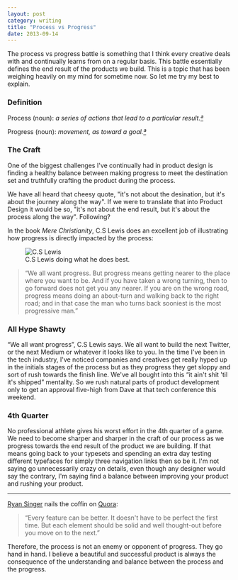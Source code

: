 ```yaml
---
layout: post
category: writing
title: "Process vs Progress"
date: 2013-09-14
---
```



The process vs progress battle is something that I think every creative deals with and continually learns from on a regular basis. This battle essentially defines the end result of the products we build. This is a topic that has been weighing heavily on my mind for sometime now. So let me try my best to explain.

### Definition

Process (noun): _a series of actions that lead to a particular result.[ª](http://www.merriam-webster.com/dictionary/process")_

Progress (noun): _movement, as toward a goal.[ª](http://www.thefreedictionary.com/progress)_

### The Craft

One of the biggest challenges I've continually had in product design is finding a healthy balance between making progress to meet the destination set and truthfully crafting the product during the process.

We have all heard that cheesy quote, "it's not about the desination, but it's about the journey along the way". If we were to translate that into Product Design it would be so, "it's not about the end result, but it's about the process along the way". Following?

In the book _Mere Christianity_, C.S Lewis does an excellent job of illustrating how progress is directly impacted by the process:

<figure class="small-left">
  <img src="http://img1.wikia.nocookie.net/__cb20130619161536/lotr/images/6/6e/C.S._Lewis.jpg" alt="C.S Lewis" />
  <figcaption>C.S Lewis doing what he does best.</figcaption>
</figure>

>“We all want progress. But progress means getting nearer to the place where you want to be. And if you have taken a wrong turning, then to go forward does not get you any nearer. If you are on the wrong road, progress means doing an about-turn and walking back to the right road; and in that case the man who turns back sooniest is the most progressive man.”

### All Hype Shawty

“We all want progress”, C.S Lewis says. We all want to build the next Twitter, or the next Medium or whatever it looks like to you. In the time I've been in the tech industry, I've noticed companies and creatives get really hyped up in the initials stages of the process but as they progress they get sloppy and sort of rush towards the finish line. We've all bought into this “it ain't shit 'til it's shipped” mentality. So we rush natural parts of product development only to get an approval five-high from Dave at that tech conference this weekend.

### 4th Quarter

No professional athlete gives his worst effort in the 4th quarter of a game. We need to become sharper and sharper in the craft of our process as we progress towards the end result of the product we are building. If that means going back to your typesets and spending an extra day testing different typefaces for simply three navigation links then so be it. I'm not saying go unnecessarily crazy on details, even though any designer would say the contrary, I'm saying find a balance between improving your product and rushing your product.

***

[Ryan Singer](https://twitter.com/rjs) nails the coffin on [Quora](http://www.quora.com/Internet-Startups/Should-I-focus-on-a-good-user-experience-or-push-something-out-quickly/answer/Ryan-Singer?srid=2BA&share=1):

>“Every feature can be better. It doesn't have to be perfect the first time. But each element should be solid and well thought-out before you move on to the next.”

Therefore, the process is not an enemy or opponent of progress. They go hand in hand. I believe a beautiful and successful product is always the consequence of the understanding and balance between the process and the progress.